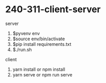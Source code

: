 # 240-311-client-server

server
1. $pyvenv env
2. $source env/bin/activate
3. $pip install requirements.txt
4. $./run.sh

client
1. yarn install or npm install
2. yarn serve or npm run serve
